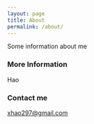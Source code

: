 ```yaml
---
layout: page
title: About
permalink: /about/
---
```


Some information about me

### More Information

Hao

### Contact me

[xhao297@gmail.com](mailto:xhao297@gmail.com)
